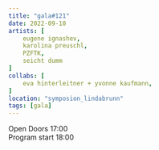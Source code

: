 ```yaml
---
title: "gala#121"
date: 2022-09-10
artists: [
    eugene ignashev,
    karolina preuschl,
    PZFTK,
    seicht dumm
]
collabs: [
    eva hinterleitner + yvonne kaufmann,
]
location: "symposion_lindabrunn"
tags: [gala]
---
```

Open Doors 17:00  
Program start 18:00
